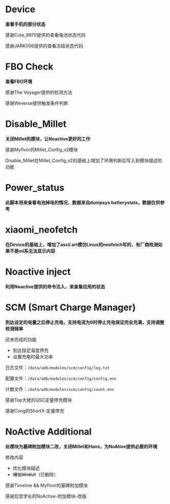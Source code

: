 # Device

**查看手机的部分状态**

感谢Cute_9970提供的查看电池状态代码

感谢JARK006提供的查看冻结状态代码

# FBO Check

**查看FBO环境**

感谢The Voyager提供的检测方法

感谢Weverse提供触发条件判断

# Disable_Millet

**关闭Millet的模块，让Noactive更好的工作**

感谢Myflvor的Millet_Config_v2模块

Disable_Millet在Millet_Config_v2的基础上增加了环境判断后写入到模块描述的功能

# Power_status

**此脚本用来查看电池掉电的情况，数据来自dumpsys batterystats，数据仅供参考**

# xiaomi_neofetch

**在Device的基础上，增加了ascii art模仿Linux的neofetch写的，有厂商检测如果不是mi系无法显示内容**

# Noactive inject

**利用Noactive提供的命令注入，来查看应用的状态**

# SCM (Smart Charge Manager)
**到达设定的电量之后停止充电，支持电流为0时停止充电保证完全充满，支持调整检测频率**

还未完成的功能

- 到达指定温度停充
- 设置充电时最大功率

日志文件：`/data/adb/modules/scm/config/log.txt`

配置文件：`/data/adb/modules/scm/config/config.env`

计数文件：`/data/adb/modules/scm/config/count.env`

感谢Top大佬的QSC定量停充模块

感谢Cong的ShortX-定量停充

# NoActive Additional

**此模块为墓碑附加模块二改，关闭Millet和Hans，为NoAtive提供必要的环境**

修改内容

- 优化模块描述
- ~~增加WebUI~~（已删除）

感谢Timeline && Myflvor的墓碑附加模块

感谢后宫学长的NoActive-附加模块-改版

